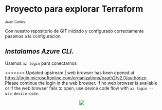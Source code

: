 # Proyecto para explorar Terraform
<sub> Juan Carlos <sub>


Con nuestro repositorio de GIT iniciado y configurado correctamente pasamos a la configuración.

## _Instalamos Azure CLI._
Usamos `az login` para conectarnos 

<<<<<<< Updated upstream
| web browser has been opened at https://login.microsoftonline.com/organizations/oauth2/v2.0/authorize. Please continue the login in the web browser. If no web browser is available or if the web browser fails to open, use device code flow with `az login --use-device-code`.




<p align="center">
  <img src="https://user-images.githubusercontent.com/80857926/175455045-7dc02e99-eb80-4bca-8c23-b59572195bde.PNG">
</p>